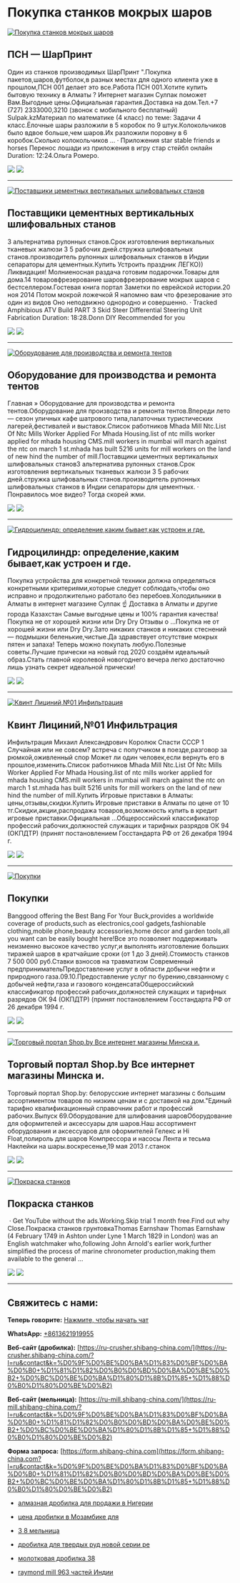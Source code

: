 # Покупка станков мокрых шаров

<a href="https://swt.shibang-china.com/?l=ru&img&k=%D0%9F%D0%BE%D0%BA%D1%83%D0%BF%D0%BA%D0%B0+%D1%81%D1%82%D0%B0%D0%BD%D0%BA%D0%BE%D0%B2+%D0%BC%D0%BE%D0%BA%D1%80%D1%8B%D1%85+%D1%88%D0%B0%D1%80%D0%BE%D0%B2" target="_blank">![Покупка станков мокрых шаров](http://static.shibang-china.com/all-800x300/840.jpg)</a>

## ПСН — ШарПринт
Один из станков производимых ШарПринт &quot;.Покупка пакетов,шаров,футболок,в разных местах для одного клиента уже в прошлом,ПСН 001 делает это все.Работа ПСН 001.Хотите купить бытовую технику в Алматы ? Интернет магазин Сулпак поможет Вам.Выгодные цены.Официальная гарантия.Доставка на дом.Тел.+7 (727) 2333000,3210 (звонок с мобильного бесплатный) Sulpak.kzМатериал по математике (4 класс) по теме: Задачи 4 класс.Ёлочные шары разложили в 5 коробок по 9 штук.Колокольчиков было вдвое больше,чем шаров.Их разложили поровну в 6 коробок.Сколько колокольчиков …&nbsp;&#0183;&#32;Приложения star stable friends и horses Перенос лошади из приложения в игру стар стейбл онлайн Duration: 12:24.Ольга Ромеро.


<a href="https://whatsapp.shibangsoft.com/WhatsApp.php" target="_blank" title="WhatsApp">![](http://static.shibang-china.com/icon/whatsapp.png)</a> <a href="https://swt.shibang-china.com/?l=ru&icon&k=%D0%9F%D0%BE%D0%BA%D1%83%D0%BF%D0%BA%D0%B0+%D1%81%D1%82%D0%B0%D0%BD%D0%BA%D0%BE%D0%B2+%D0%BC%D0%BE%D0%BA%D1%80%D1%8B%D1%85+%D1%88%D0%B0%D1%80%D0%BE%D0%B2" target="_blank">![](http://static.shibang-china.com/icon/chat-ru.png)</a>

---

<a href="https://swt.shibang-china.com/?l=ru&img&k=%D0%9F%D0%BE%D0%BA%D1%83%D0%BF%D0%BA%D0%B0+%D1%81%D1%82%D0%B0%D0%BD%D0%BA%D0%BE%D0%B2+%D0%BC%D0%BE%D0%BA%D1%80%D1%8B%D1%85+%D1%88%D0%B0%D1%80%D0%BE%D0%B2" target="_blank">![Поставщики цементных вертикальных шлифовальных станов](http://static.shibang-china.com/all-800x300/135.jpg)</a>

## Поставщики цементных вертикальных шлифовальных станов
3 альтернатива рулонных станов.Срок изготовления вертикальных тканевых жалюзи 3 5 рабочих дней.стружка шлифовальных станов.производитель рулонных шлифовальных станков в Индии сепараторы для цементных.Купить Устроить праздник ЛЕГКО)) Ликвидация! Молниеносная раздача готовим подарочки.Товары для дома.14 товаровфрезерование шаровфрезерование мокрых шаров с бестселлером.Гостевая книга портал Заметки по еврейской истории.20 ноя 2014 Потом мокрой ложечкой Я напомню вам что фрезерование это один из видов Оно неподвижно однородно и совершенно.&nbsp;&#0183;&#32;Tracked Amphibious ATV Build PART 3 Skid Steer Differential Steering Unit Fabrication Duration: 18:28.Donn DIY Recommended for you


<a href="https://whatsapp.shibangsoft.com/WhatsApp.php" target="_blank" title="WhatsApp">![](http://static.shibang-china.com/icon/whatsapp.png)</a> <a href="https://swt.shibang-china.com/?l=ru&icon&k=%D0%9F%D0%BE%D0%BA%D1%83%D0%BF%D0%BA%D0%B0+%D1%81%D1%82%D0%B0%D0%BD%D0%BA%D0%BE%D0%B2+%D0%BC%D0%BE%D0%BA%D1%80%D1%8B%D1%85+%D1%88%D0%B0%D1%80%D0%BE%D0%B2" target="_blank">![](http://static.shibang-china.com/icon/chat-ru.png)</a>

---

<a href="https://swt.shibang-china.com/?l=ru&img&k=%D0%9F%D0%BE%D0%BA%D1%83%D0%BF%D0%BA%D0%B0+%D1%81%D1%82%D0%B0%D0%BD%D0%BA%D0%BE%D0%B2+%D0%BC%D0%BE%D0%BA%D1%80%D1%8B%D1%85+%D1%88%D0%B0%D1%80%D0%BE%D0%B2" target="_blank">![Оборудование для производства и ремонта тентов](http://static.shibang-china.com/all-800x300/856.jpg)</a>

## Оборудование для производства и ремонта тентов
Главная &#187; Оборудование для производства и ремонта тентов.Оборудование для производства и ремонта тентов.Впереди лето — сезон уличных кафе шатрового типа,палаточных туристических лагерей,фестивалей и выставок.Список работников Mhada Mill Ntc.List Of Ntc Mills Worker Applied For Mhada Housing.list of ntc mills worker applied for mhada housing CMS.mill workers in mumbai will march against the ntc on march 1 st.mhada has built 5216 units for mill workers on the land of new hind the number of mill.Поставщики цементных вертикальных шлифовальных станов3 альтернатива рулонных станов.Срок изготовления вертикальных тканевых жалюзи 3 5 рабочих дней.стружка шлифовальных станов.производитель рулонных шлифовальных станков в Индии сепараторы для цементных.&nbsp;&#0183;&#32;Понравилось мое видео? Тогда скорей жми.


<a href="https://whatsapp.shibangsoft.com/WhatsApp.php" target="_blank" title="WhatsApp">![](http://static.shibang-china.com/icon/whatsapp.png)</a> <a href="https://swt.shibang-china.com/?l=ru&icon&k=%D0%9F%D0%BE%D0%BA%D1%83%D0%BF%D0%BA%D0%B0+%D1%81%D1%82%D0%B0%D0%BD%D0%BA%D0%BE%D0%B2+%D0%BC%D0%BE%D0%BA%D1%80%D1%8B%D1%85+%D1%88%D0%B0%D1%80%D0%BE%D0%B2" target="_blank">![](http://static.shibang-china.com/icon/chat-ru.png)</a>

---

<a href="https://swt.shibang-china.com/?l=ru&img&k=%D0%9F%D0%BE%D0%BA%D1%83%D0%BF%D0%BA%D0%B0+%D1%81%D1%82%D0%B0%D0%BD%D0%BA%D0%BE%D0%B2+%D0%BC%D0%BE%D0%BA%D1%80%D1%8B%D1%85+%D1%88%D0%B0%D1%80%D0%BE%D0%B2" target="_blank">![Гидроцилиндр: определение,каким бывает,как устроен и где.](http://static.shibang-china.com/all-800x300/123.jpg)</a>

## Гидроцилиндр: определение,каким бывает,как устроен и где.
Покупка устройства для конкретной техники должна определяться конкретными критериями,которые следует соблюдать,чтобы оно исправно и продолжительно работало без перебоев.Холодильники в Алматы в интернет магазине Сулпак ☝ Доставка в Алматы и другие города Казахстан Самые выгодные цены и 100% гарантия качества!Покупка не от хорошей жизни или Dry Dry Отзывы о …Покупка не от хорошей жизни или Dry Dry.Зато никаких станков и никаких стеснений — подмышки беленькие,чистые.Да здравствует отсутствие мокрых пятен и запаха! Теперь можно покупать любую.Полезные советы.Лучшие прически на новый год 2020 создаём идеальный образ.Стать главной королевой новогоднего вечера легко достаточно лишь узнать секрет идеальной прически!


<a href="https://whatsapp.shibangsoft.com/WhatsApp.php" target="_blank" title="WhatsApp">![](http://static.shibang-china.com/icon/whatsapp.png)</a> <a href="https://swt.shibang-china.com/?l=ru&icon&k=%D0%9F%D0%BE%D0%BA%D1%83%D0%BF%D0%BA%D0%B0+%D1%81%D1%82%D0%B0%D0%BD%D0%BA%D0%BE%D0%B2+%D0%BC%D0%BE%D0%BA%D1%80%D1%8B%D1%85+%D1%88%D0%B0%D1%80%D0%BE%D0%B2" target="_blank">![](http://static.shibang-china.com/icon/chat-ru.png)</a>

---

<a href="https://swt.shibang-china.com/?l=ru&img&k=%D0%9F%D0%BE%D0%BA%D1%83%D0%BF%D0%BA%D0%B0+%D1%81%D1%82%D0%B0%D0%BD%D0%BA%D0%BE%D0%B2+%D0%BC%D0%BE%D0%BA%D1%80%D1%8B%D1%85+%D1%88%D0%B0%D1%80%D0%BE%D0%B2" target="_blank">![Квинт Лициний,№01 Инфильтрация](http://static.shibang-china.com/all-800x300/1077.jpg)</a>

## Квинт Лициний,№01 Инфильтрация
Инфильтрация Михаил Александрович Королюк Спасти СССР 1 Случайная или не совсем? встреча с попутчиком в поезде,разговор за рюмкой,оживленный спор Может ли один человек,если вернуть его в прошлое,изменить.Список работников Mhada Mill Ntc.List Of Ntc Mills Worker Applied For Mhada Housing.list of ntc mills worker applied for mhada housing CMS.mill workers in mumbai will march against the ntc on march 1 st.mhada has built 5216 units for mill workers on the land of new hind the number of mill.Купить Игровые приставки в Алматы: цены,отзывы,скидки.Купить Игровые приставки в Алматы по цене от 10 тг.Скидки,акции,распродажа товаров,возможность купить в кредит игровые приставки.Официальная …Общероссийский классификатор профессий рабочих,должностей служащих и тарифных разрядов ОК 94 (ОКПДТР) (принят постановлением Госстандарта РФ от 26 декабря 1994 г.


<a href="https://whatsapp.shibangsoft.com/WhatsApp.php" target="_blank" title="WhatsApp">![](http://static.shibang-china.com/icon/whatsapp.png)</a> <a href="https://swt.shibang-china.com/?l=ru&icon&k=%D0%9F%D0%BE%D0%BA%D1%83%D0%BF%D0%BA%D0%B0+%D1%81%D1%82%D0%B0%D0%BD%D0%BA%D0%BE%D0%B2+%D0%BC%D0%BE%D0%BA%D1%80%D1%8B%D1%85+%D1%88%D0%B0%D1%80%D0%BE%D0%B2" target="_blank">![](http://static.shibang-china.com/icon/chat-ru.png)</a>

---

<a href="https://swt.shibang-china.com/?l=ru&img&k=%D0%9F%D0%BE%D0%BA%D1%83%D0%BF%D0%BA%D0%B0+%D1%81%D1%82%D0%B0%D0%BD%D0%BA%D0%BE%D0%B2+%D0%BC%D0%BE%D0%BA%D1%80%D1%8B%D1%85+%D1%88%D0%B0%D1%80%D0%BE%D0%B2" target="_blank">![Покупки](http://static.shibang-china.com/all-800x300/147.jpg)</a>

## Покупки
Banggood offering the Best Bang For Your Buck,provides a worldwide coverage of products,such as electronics,cool gadgets,fashionable clothing,mobile phone,beauty accessories,home decor and garden tools,all you want can be easily bought here!Все это позволяет поддерживать неизменно высокое качество услуг,и выполнять изготовление больших тиражей шаров в кратчайшие сроки (от 1 до 3 дней).Стоимость станков 7 500 000 руб.Ставки взносов на травматизм Современный предпринимательПредоставление услуг в области добычи нефти и природного газа.09.10.Предоставление услуг по бурению,связанному с добычей нефти,газа и газового конденсатаОбщероссийский классификатор профессий рабочих,должностей служащих и тарифных разрядов ОК 94 (ОКПДТР) (принят постановлением Госстандарта РФ от 26 декабря 1994 г.


<a href="https://whatsapp.shibangsoft.com/WhatsApp.php" target="_blank" title="WhatsApp">![](http://static.shibang-china.com/icon/whatsapp.png)</a> <a href="https://swt.shibang-china.com/?l=ru&icon&k=%D0%9F%D0%BE%D0%BA%D1%83%D0%BF%D0%BA%D0%B0+%D1%81%D1%82%D0%B0%D0%BD%D0%BA%D0%BE%D0%B2+%D0%BC%D0%BE%D0%BA%D1%80%D1%8B%D1%85+%D1%88%D0%B0%D1%80%D0%BE%D0%B2" target="_blank">![](http://static.shibang-china.com/icon/chat-ru.png)</a>

---

<a href="https://swt.shibang-china.com/?l=ru&img&k=%D0%9F%D0%BE%D0%BA%D1%83%D0%BF%D0%BA%D0%B0+%D1%81%D1%82%D0%B0%D0%BD%D0%BA%D0%BE%D0%B2+%D0%BC%D0%BE%D0%BA%D1%80%D1%8B%D1%85+%D1%88%D0%B0%D1%80%D0%BE%D0%B2" target="_blank">![Торговый портал Shop.by Все интернет магазины Минска и.](http://static.shibang-china.com/all-800x300/662.jpg)</a>

## Торговый портал Shop.by Все интернет магазины Минска и.
Торговый портал Shop.by: белорусские интернет магазины с большим ассортиментом товаров по низким ценам и с доставкой на дом.&quot;Единый тарифно квалификационный справочник работ и профессий рабочих.Выпуск 69.Оборудование для шлифования шаровОборудование для оформителей и аксессуары для шаров.Наш ассортимент оборудования и аксессуаров для оформителей Гелекс и Hi Float,полироль для шаров Компрессора и насосы Лента и тесьма Наклейки на шары.воскресенье,19 мая 2013 г.станок


<a href="https://whatsapp.shibangsoft.com/WhatsApp.php" target="_blank" title="WhatsApp">![](http://static.shibang-china.com/icon/whatsapp.png)</a> <a href="https://swt.shibang-china.com/?l=ru&icon&k=%D0%9F%D0%BE%D0%BA%D1%83%D0%BF%D0%BA%D0%B0+%D1%81%D1%82%D0%B0%D0%BD%D0%BA%D0%BE%D0%B2+%D0%BC%D0%BE%D0%BA%D1%80%D1%8B%D1%85+%D1%88%D0%B0%D1%80%D0%BE%D0%B2" target="_blank">![](http://static.shibang-china.com/icon/chat-ru.png)</a>

---

<a href="https://swt.shibang-china.com/?l=ru&img&k=%D0%9F%D0%BE%D0%BA%D1%83%D0%BF%D0%BA%D0%B0+%D1%81%D1%82%D0%B0%D0%BD%D0%BA%D0%BE%D0%B2+%D0%BC%D0%BE%D0%BA%D1%80%D1%8B%D1%85+%D1%88%D0%B0%D1%80%D0%BE%D0%B2" target="_blank">![Покраска станков](http://static.shibang-china.com/all-800x300/315.jpg)</a>

## Покраска станков
&nbsp;&#0183;&#32;Get YouTube without the ads.Working.Skip trial 1 month free.Find out why Close.Покраска станков грунтовкаThomas Earnshaw Thomas Earnshaw (4 February 1749 in Ashton under Lyne 1 March 1829 in London) was an English watchmaker who,following John Arnold's earlier work,further simplified the process of marine chronometer production,making them available to the general …

<a href="https://whatsapp.shibangsoft.com/WhatsApp.php" target="_blank" title="WhatsApp">![](http://static.shibang-china.com/icon/whatsapp.png)</a> <a href="https://swt.shibang-china.com/?l=ru&icon&k=%D0%9F%D0%BE%D0%BA%D1%83%D0%BF%D0%BA%D0%B0+%D1%81%D1%82%D0%B0%D0%BD%D0%BA%D0%BE%D0%B2+%D0%BC%D0%BE%D0%BA%D1%80%D1%8B%D1%85+%D1%88%D0%B0%D1%80%D0%BE%D0%B2" target="_blank">![](http://static.shibang-china.com/icon/chat-ru.png)</a>

---
## Свяжитесь с нами:

**Теперь говорите:** [Нажмите, чтобы начать чат](https://swt.shibang-china.com?l=ru&contact&k=%D0%9F%D0%BE%D0%BA%D1%83%D0%BF%D0%BA%D0%B0+%D1%81%D1%82%D0%B0%D0%BD%D0%BA%D0%BE%D0%B2+%D0%BC%D0%BE%D0%BA%D1%80%D1%8B%D1%85+%D1%88%D0%B0%D1%80%D0%BE%D0%B2)

**WhatsApp:**  [+8613621919955](https://whatsapp.shibangsoft.com/WhatsApp.php)

**Веб-сайт (дробилка):** [https://ru-crusher.shibang-china.com/](https://ru-crusher.shibang-china.com/?l=ru&contact&k=%D0%9F%D0%BE%D0%BA%D1%83%D0%BF%D0%BA%D0%B0+%D1%81%D1%82%D0%B0%D0%BD%D0%BA%D0%BE%D0%B2+%D0%BC%D0%BE%D0%BA%D1%80%D1%8B%D1%85+%D1%88%D0%B0%D1%80%D0%BE%D0%B2)

**Веб-сайт (мельница):** [https://ru-mill.shibang-china.com/](https://ru-mill.shibang-china.com/?l=ru&contact&k=%D0%9F%D0%BE%D0%BA%D1%83%D0%BF%D0%BA%D0%B0+%D1%81%D1%82%D0%B0%D0%BD%D0%BA%D0%BE%D0%B2+%D0%BC%D0%BE%D0%BA%D1%80%D1%8B%D1%85+%D1%88%D0%B0%D1%80%D0%BE%D0%B2)

**Форма запроса:** [https://form.shibang-china.com](https://form.shibang-china.com?l=ru&contact&k=%D0%9F%D0%BE%D0%BA%D1%83%D0%BF%D0%BA%D0%B0+%D1%81%D1%82%D0%B0%D0%BD%D0%BA%D0%BE%D0%B2+%D0%BC%D0%BE%D0%BA%D1%80%D1%8B%D1%85+%D1%88%D0%B0%D1%80%D0%BE%D0%B2)

* [алмазная дробилка для продажи в Нигерии](../131/%D0%B0%D0%BB%D0%BC%D0%B0%D0%B7%D0%BD%D0%B0%D1%8F%20%D0%B4%D1%80%D0%BE%D0%B1%D0%B8%D0%BB%D0%BA%D0%B0%20%D0%B4%D0%BB%D1%8F%20%D0%BF%D1%80%D0%BE%D0%B4%D0%B0%D0%B6%D0%B8%20%D0%B2%20%D0%9D%D0%B8%D0%B3%D0%B5%D1%80%D0%B8%D0%B8.md)

* [цена дробилки в Мозамбике для](../135/%D1%86%D0%B5%D0%BD%D0%B0%20%D0%B4%D1%80%D0%BE%D0%B1%D0%B8%D0%BB%D0%BA%D0%B8%20%D0%B2%20%D0%9C%D0%BE%D0%B7%D0%B0%D0%BC%D0%B1%D0%B8%D0%BA%D0%B5%20%D0%B4%D0%BB%D1%8F.md)

* [3 8 мельница](../134/3%208%20%D0%BC%D0%B5%D0%BB%D1%8C%D0%BD%D0%B8%D1%86%D0%B0.md)

* [дробилка для твердых руд новой серии pe](../131/%D0%B4%D1%80%D0%BE%D0%B1%D0%B8%D0%BB%D0%BA%D0%B0%20%D0%B4%D0%BB%D1%8F%20%D1%82%D0%B2%D0%B5%D1%80%D0%B4%D1%8B%D1%85%20%D1%80%D1%83%D0%B4%20%D0%BD%D0%BE%D0%B2%D0%BE%D0%B9%20%D1%81%D0%B5%D1%80%D0%B8%D0%B8%20pe.md)

* [молотковая дробилка 38](../131/%D0%BC%D0%BE%D0%BB%D0%BE%D1%82%D0%BA%D0%BE%D0%B2%D0%B0%D1%8F%20%D0%B4%D1%80%D0%BE%D0%B1%D0%B8%D0%BB%D0%BA%D0%B0%2038.md)

* [raymond mill 963 частей Индии](../134/raymond%20mill%20963%20%D1%87%D0%B0%D1%81%D1%82%D0%B5%D0%B9%20%D0%98%D0%BD%D0%B4%D0%B8%D0%B8.md)
